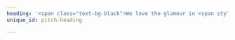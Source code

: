 ```yaml
---
heading: '<span class="text-bg-black">We love the glamour in <span style="color: var(--color-primary-green);">error<span></span>'
unique_id: pitch-heading

---
```

